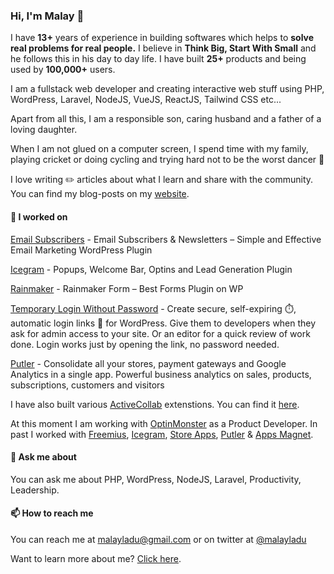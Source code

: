 ### Hi, I'm Malay 👋

I have **13+** years of experience in building softwares which helps to **solve real problems for real people.** I believe in **Think Big, Start With Small** and he follows this in his day to day life. I have built **25+** products and being used by **100,000+** users.

I am a fullstack web developer and creating interactive web stuff using PHP, WordPress, Laravel, NodeJS, VueJS, ReactJS, Tailwind CSS etc...

Apart from all this, I am a responsible son, caring husband and a father of a loving daughter.

When I am not glued on a computer screen, I spend time with my family, playing cricket or doing cycling and trying hard not to be the worst dancer 🙂

I love writing ✏️ articles about what I learn and share with the community. You can find my blog-posts on my [website](https://malayladu.com).

#### 🔭  I worked on

[Email Subscribers](https://wordpress.org/plugins/email-subscribers/) - Email Subscribers & Newsletters – Simple and Effective Email Marketing WordPress Plugin

[Icegram](https://wordpress.org/plugins/icegram/) - Popups, Welcome Bar, Optins and Lead Generation Plugin

[Rainmaker](https://wordpress.org/plugins/icegram-rainmaker/) - Rainmaker Form – Best Forms Plugin on WP

[Temporary Login Without Password](https://wordpress.org/plugins/temporary-login-without-password/) - Create secure, self-expiring ⏱️, automatic login links 🔗 for WordPress. Give them to developers when they ask for admin access to your site. Or an editor for a quick review of work done. Login works just by opening the link, no password needed.

[Putler](https://putler.com/) - Consolidate all your stores, payment gateways and Google Analytics in a single app. Powerful business analytics on sales, products, subscriptions, customers and visitors

I have also built various [ActiveCollab](https://activecollab.com) extenstions. You can find it [here](https://www.appsmagnet.com/activecollab-main/).

At this moment I am working with [OptinMonster](https://optinmonster.com/) as a Product Developer. In past I worked with [Freemius](https://freemius.com), [Icegram](https://icegram.com), [Store Apps](https://storeapps.org), [Putler](https://putler.com) & [Apps Magnet](http://appsmagnet.com/).

#### 💬  Ask me about

You can ask me about PHP, WordPress, NodeJS, Laravel, Productivity, Leadership.

#### 📫  How to reach me

You can reach me at [malayladu@gmail.com](mailto:malayladu@gmail.com) or on twitter at [@malayladu](https://twitter.com/malayladu)

Want to learn more about me? [Click here](https://malayladu.github.io/).
<!--
**malayladu/malayladu** is a ✨ _special_ ✨ repository because its `README.md` (this file) appears on your GitHub profile.

Here are some ideas to get you started:

- 🔭 I’m currently working on ...
- 🌱 I’m currently learning ...
- 👯 I’m looking to collaborate on ...
- 🤔 I’m looking for help with ...
- 💬 Ask me about ...
- 📫 How to reach me: ...
- 😄 Pronouns: ...
- ⚡ Fun fact: ...
-->
